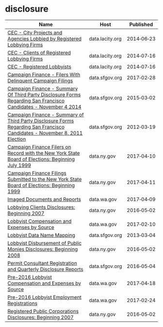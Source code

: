 # disclosure

Name | Host | Published
---- | ---- | ---------
[CEC - City Projects and Agencies Lobbied by Registered Lobbying Firms](../datasets/4xuf-944h.md) | data.lacity.org | 2014&#x2011;06&#x2011;23
[CEC - Clients of Registered Lobbying Firms](../datasets/9z5d-hgrh.md) | data.lacity.org | 2014&#x2011;07&#x2011;16
[CEC - Registered Lobbyists](../datasets/j4zm-9kqu.md) | data.lacity.org | 2014&#x2011;07&#x2011;16
[Campaign Finance - Filers With Delinquent Campaign Filings](../datasets/jb8g-e374.md) | data.sfgov.org | 2017&#x2011;02&#x2011;28
[Campaign Finance - Summary Of Third Party Disclosure Forms Regarding San Francisco Candidates - November 4 2014](../datasets/htai-xw5t.md) | data.sfgov.org | 2015&#x2011;03&#x2011;02
[Campaign Finance - Summary of Third Party Disclosure Forms Regarding San Francisco Candidates - November 8, 2011 Election](../datasets/6xiy-xib3.md) | data.sfgov.org | 2012&#x2011;03&#x2011;19
[Campaign Finance Filers on Record with the New York State Board of Elections: Beginning July 1999](../datasets/p9kb-7ijk.md) | data.ny.gov | 2017&#x2011;04&#x2011;10
[Campaign Finance Filings Submitted to the New York State Board of Elections: Beginning 1999](../datasets/55r5-jny4.md) | data.ny.gov | 2017&#x2011;04&#x2011;11
[Imaged Documents and Reports](../datasets/j78t-andi.md) | data.wa.gov | 2017&#x2011;04&#x2011;09
[Lobbying Clients Disclosures: Beginning 2007](../datasets/8bmh-tuz3.md) | data.ny.gov | 2016&#x2011;05&#x2011;02
[Lobbyist Compensation and Expenses by Source](../datasets/9nnw-c693.md) | data.wa.gov | 2017&#x2011;02&#x2011;10
[Lobbyist Data Name Mapping](../datasets/u89s-bsxm.md) | data.sfgov.org | 2013&#x2011;03&#x2011;04
[Lobbyist Disbursement of Public Monies Disclosures: Beginning 2008](../datasets/scx8-uayk.md) | data.ny.gov | 2016&#x2011;05&#x2011;02
[Permit Consultant Registration and Quarterly Disclosure Reports](../datasets/py46-sknn.md) | data.sfgov.org | 2016&#x2011;05&#x2011;04
[Pre-2016 Lobbyist Compensation and Expenses by Source](../datasets/3v2j-kqbi.md) | data.wa.gov | 2017&#x2011;04&#x2011;18
[Pre-2016 Lobbyist Employment Registrations](../datasets/x2x6-7bd8.md) | data.wa.gov | 2017&#x2011;02&#x2011;24
[Registered Public Corporations Disclosures: Beginning 2007](../datasets/kn2d-a3m3.md) | data.ny.gov | 2016&#x2011;05&#x2011;02

